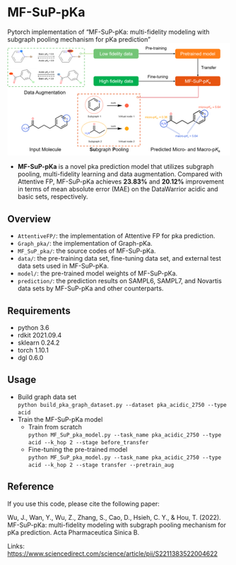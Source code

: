 # MF-SuP-pKa
Pytorch implementation of “MF-SuP-pKa: multi-fidelity modeling with subgraph pooling mechanism for pKa prediction”
![image](https://github.com/wujialu/MF-SuP-pKa/blob/main/Graph%20abstract.png)
- **MF-SuP-pKa** is a novel pka prediction model that utilizes subgraph pooling, multi-fidelity learning and data augmentation.
Compared with Attentive FP, MF-SuP-pKa achieves **23.83%** and **20.12%** improvement in terms of mean absolute error (MAE) on the DataWarrior acidic and basic sets, respectively.
## Overview 
- ```AttentiveFP/```: the implementation of Attentive FP for pka prediction.
- ```Graph_pka/```: the implementation of Graph-pKa.
- ```MF_SuP_pka/```: the source codes of MF-SuP-pKa.
- ```data/```: the pre-training data set, fine-tuning data set, and external test data sets used in MF-SuP-pKa.
- ```model/```: the pre-trained model weights of MF-SuP-pKa.
- ```prediction/```: the prediction results on SAMPL6, SAMPL7, and Novartis data sets by MF-SuP-pKa and other counterparts.
## Requirements
- python 3.6
- rdkit 2021.09.4
- sklearn 0.24.2
- torch 1.10.1
- dgl 0.6.0
## Usage
- Build graph data set<br>
```python build_pka_graph_dataset.py --dataset pka_acidic_2750 --type acid ```
- Train the MF-SuP-pKa model
  - Train from scratch<br>
  ```python MF_SuP_pka_model.py --task_name pka_acidic_2750 --type acid --k_hop 2 --stage before_transfer```
  - Fine-tuning the pre-trained model<br>
  ```python MF_SuP_pka_model.py --task_name pka_acidic_2750 --type acid --k_hop 2 --stage transfer --pretrain_aug```
## Reference
If you use this code, please cite the following paper:

Wu, J., Wan, Y., Wu, Z., Zhang, S., Cao, D., Hsieh, C. Y., & Hou, T. (2022). MF-SuP-pKa: multi-fidelity modeling with subgraph pooling mechanism for pKa prediction. Acta Pharmaceutica Sinica B.

Links: https://www.sciencedirect.com/science/article/pii/S2211383522004622
